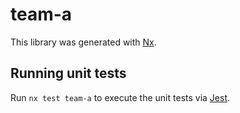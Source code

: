 # team-a

This library was generated with [Nx](https://nx.dev).

## Running unit tests

Run `nx test team-a` to execute the unit tests via [Jest](https://jestjs.io).
